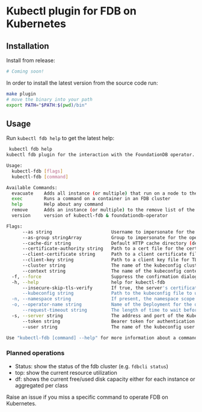 # Kubectl plugin for FDB on Kubernetes

## Installation

Install from release:

```bash
# Coming soon!
```

In order to install the latest version from the source code run:

```bash
make plugin
# move the binary into your path
export PATH="$PATH:$(pwd)/bin" 
```

## Usage

Run `kubectl fdb help` to get the latest help:

```bash
 kubectl fdb help
kubectl fdb plugin for the interaction with the FoundationDB operator.

Usage:
  kubectl-fdb [flags]
  kubectl-fdb [command]

Available Commands:
  evacuate    Adds all instance (or multiple) that run on a node to the remove list of the given cluster
  exec        Runs a command on a container in an FDB cluster
  help        Help about any command
  remove      Adds an instance (or multiple) to the remove list of the given cluster
  version     version of kubectl-fdb & foundationdb-operator

Flags:
      --as string                      Username to impersonate for the operation
      --as-group stringArray           Group to impersonate for the operation, this flag can be repeated to specify multiple groups.
      --cache-dir string               Default HTTP cache directory (default "/Users/jscheuermann/.kube/http-cache")
      --certificate-authority string   Path to a cert file for the certificate authority
      --client-certificate string      Path to a client certificate file for TLS
      --client-key string              Path to a client key file for TLS
      --cluster string                 The name of the kubeconfig cluster to use
      --context string                 The name of the kubeconfig context to use
  -f, --force                          Suppress the confirmation dialog
  -h, --help                           help for kubectl-fdb
      --insecure-skip-tls-verify       If true, the server's certificate will not be checked for validity. This will make your HTTPS connections insecure
      --kubeconfig string              Path to the kubeconfig file to use for CLI requests.
  -n, --namespace string               If present, the namespace scope for this CLI request
  -o, --operator-name string           Name of the Deployment for the operator. (default "fdb-kubernetes-operator-controller-manager")
      --request-timeout string         The length of time to wait before giving up on a single server request. Non-zero values should contain a corresponding time unit (e.g. 1s, 2m, 3h). A value of zero means don't timeout requests. (default "0")
  -s, --server string                  The address and port of the Kubernetes API server
      --token string                   Bearer token for authentication to the API server
      --user string                    The name of the kubeconfig user to use

Use "kubectl-fdb [command] --help" for more information about a command.
```

### Planned operations

- Status: show the status of the fdb cluster (e.g. `fdbcli status`)
- top: show the current resource utilization
- df: shows the current free/used disk capacity either for each instance or aggregated per class

Raise an issue if you miss a specific command to operate FDB on Kubernetes.
